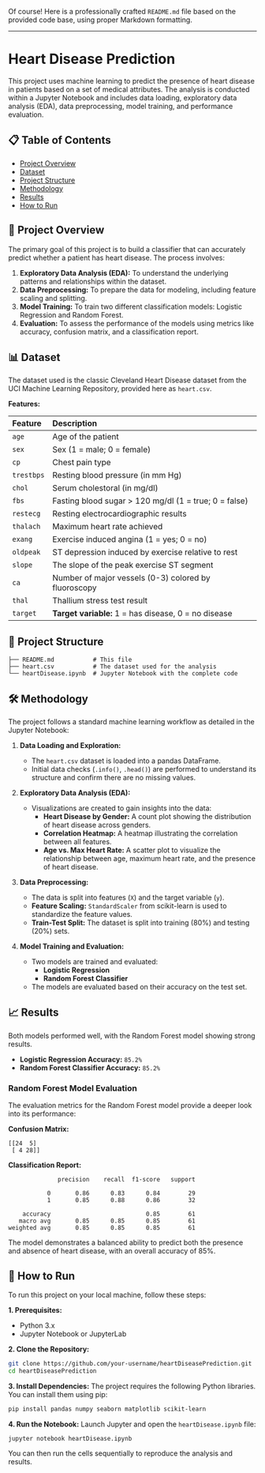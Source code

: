 Of course! Here is a professionally crafted `README.md` file based on the provided code base, using proper Markdown formatting.

---

# Heart Disease Prediction

This project uses machine learning to predict the presence of heart disease in patients based on a set of medical attributes. The analysis is conducted within a Jupyter Notebook and includes data loading, exploratory data analysis (EDA), data preprocessing, model training, and performance evaluation.

## 📋 Table of Contents

- [Project Overview](#-project-overview)
- [Dataset](#-dataset)
- [Project Structure](#-project-structure)
- [Methodology](#-methodology)
- [Results](#-results)
- [How to Run](#-how-to-run)

## 📖 Project Overview

The primary goal of this project is to build a classifier that can accurately predict whether a patient has heart disease. The process involves:
1.  **Exploratory Data Analysis (EDA):** To understand the underlying patterns and relationships within the dataset.
2.  **Data Preprocessing:** To prepare the data for modeling, including feature scaling and splitting.
3.  **Model Training:** To train two different classification models: Logistic Regression and Random Forest.
4.  **Evaluation:** To assess the performance of the models using metrics like accuracy, confusion matrix, and a classification report.

## 📊 Dataset

The dataset used is the classic Cleveland Heart Disease dataset from the UCI Machine Learning Repository, provided here as `heart.csv`.

**Features:**

| Feature    | Description                                                 |
| :--------- | :---------------------------------------------------------- |
| `age`      | Age of the patient                                          |
| `sex`      | Sex (1 = male; 0 = female)                                  |
| `cp`       | Chest pain type                                             |
| `trestbps` | Resting blood pressure (in mm Hg)                           |
| `chol`     | Serum cholestoral (in mg/dl)                                |
| `fbs`      | Fasting blood sugar > 120 mg/dl (1 = true; 0 = false)       |
| `restecg`  | Resting electrocardiographic results                        |
| `thalach`  | Maximum heart rate achieved                                 |
| `exang`    | Exercise induced angina (1 = yes; 0 = no)                   |
| `oldpeak`  | ST depression induced by exercise relative to rest          |
| `slope`    | The slope of the peak exercise ST segment                   |
| `ca`       | Number of major vessels (0-3) colored by fluoroscopy        |
| `thal`     | Thallium stress test result                                 |
| `target`   | **Target variable:** 1 = has disease, 0 = no disease        |

## 📁 Project Structure

```
├── README.md           # This file
├── heart.csv           # The dataset used for the analysis
└── heartDisease.ipynb  # Jupyter Notebook with the complete code
```

## 🛠️ Methodology

The project follows a standard machine learning workflow as detailed in the Jupyter Notebook:

1.  **Data Loading and Exploration:**
    -   The `heart.csv` dataset is loaded into a pandas DataFrame.
    -   Initial data checks (`.info()`, `.head()`) are performed to understand its structure and confirm there are no missing values.

2.  **Exploratory Data Analysis (EDA):**
    -   Visualizations are created to gain insights into the data:
        -   **Heart Disease by Gender:** A count plot showing the distribution of heart disease across genders.
        -   **Correlation Heatmap:** A heatmap illustrating the correlation between all features.
        -   **Age vs. Max Heart Rate:** A scatter plot to visualize the relationship between age, maximum heart rate, and the presence of heart disease.

3.  **Data Preprocessing:**
    -   The data is split into features (`X`) and the target variable (`y`).
    -   **Feature Scaling:** `StandardScaler` from scikit-learn is used to standardize the feature values.
    -   **Train-Test Split:** The dataset is split into training (80%) and testing (20%) sets.

4.  **Model Training and Evaluation:**
    -   Two models are trained and evaluated:
        -   **Logistic Regression**
        -   **Random Forest Classifier**
    -   The models are evaluated based on their accuracy on the test set.

## 📈 Results

Both models performed well, with the Random Forest model showing strong results.

-   **Logistic Regression Accuracy:** `85.2%`
-   **Random Forest Classifier Accuracy:** `85.2%`

### Random Forest Model Evaluation

The evaluation metrics for the Random Forest model provide a deeper look into its performance:

**Confusion Matrix:**
```
[[24  5]
 [ 4 28]]
```

**Classification Report:**
```
              precision    recall  f1-score   support

           0       0.86      0.83      0.84        29
           1       0.85      0.88      0.86        32

    accuracy                           0.85        61
   macro avg       0.85      0.85      0.85        61
weighted avg       0.85      0.85      0.85        61
```
The model demonstrates a balanced ability to predict both the presence and absence of heart disease, with an overall accuracy of 85%.

## 🚀 How to Run

To run this project on your local machine, follow these steps:

**1. Prerequisites:**
-   Python 3.x
-   Jupyter Notebook or JupyterLab

**2. Clone the Repository:**
```bash
git clone https://github.com/your-username/heartDiseasePrediction.git
cd heartDiseasePrediction
```

**3. Install Dependencies:**
The project requires the following Python libraries. You can install them using pip:
```bash
pip install pandas numpy seaborn matplotlib scikit-learn
```

**4. Run the Notebook:**
Launch Jupyter and open the `heartDisease.ipynb` file:
```bash
jupyter notebook heartDisease.ipynb
```
You can then run the cells sequentially to reproduce the analysis and results.
